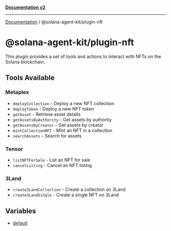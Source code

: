 [**Documentation v2**](../../README.md)

***

[Documentation](../../README.md) / @solana-agent-kit/plugin-nft

# @solana-agent-kit/plugin-nft

This plugin provides a set of tools and actions to interact with NFTs on the Solana blockchain.

## Tools Available

### Metaplex
- `deployCollection` - Deploy a new NFT collection
- `deployToken` - Deploy a new NFT token
- `getAsset` - Retrieve asset details
- `getAssetsByAuthority` - Get assets by authority
- `getAssetsByCreator` - Get assets by creator
- `mintCollectionNFT` - Mint an NFT in a collection
- `searchAssets` - Search for assets

### Tensor
- `listNFTForSale` - List an NFT for sale
- `cancelListing` - Cancel an NFT listing

### 3Land
- `create3LandCollection` - Create a collection on 3Land
- `create3LandSingle` - Create a single NFT on 3Land

## Variables

- [default](variables/default.md)
